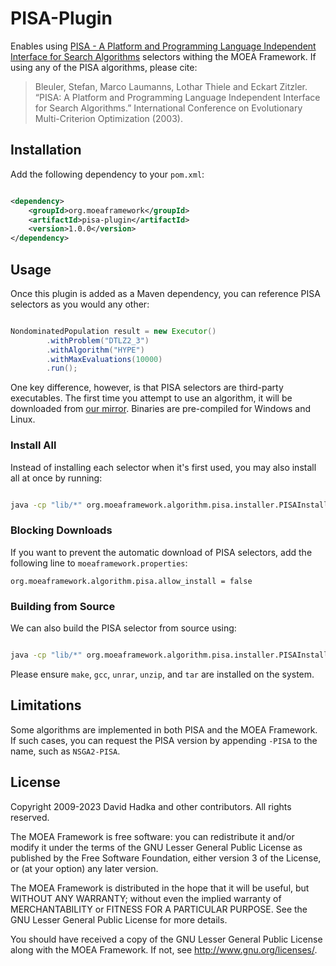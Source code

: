 # PISA-Plugin

Enables using [PISA - A Platform and Programming Language Independent Interface for Search Algorithms](http://sop.tik.ee.ethz.ch/pisa) selectors withing the MOEA Framework.  If using any of the PISA
algorithms, please cite:

> Bleuler, Stefan, Marco Laumanns, Lothar Thiele and Eckart Zitzler. “PISA: A Platform and Programming Language Independent Interface for Search Algorithms.” International Conference on Evolutionary Multi-Criterion Optimization (2003).

## Installation

Add the following dependency to your `pom.xml`:

```xml

<dependency>
    <groupId>org.moeaframework</groupId>
    <artifactId>pisa-plugin</artifactId>
    <version>1.0.0</version>
</dependency>
```

## Usage

Once this plugin is added as a Maven dependency, you can reference PISA selectors as you would
any other:

```java

NondominatedPopulation result = new Executor()
		.withProblem("DTLZ2_3")
		.withAlgorithm("HYPE")
		.withMaxEvaluations(10000)
		.run();
```

One key difference, however, is that PISA selectors are third-party executables.  The first time you
attempt to use an algorithm, it will be downloaded from [our mirror](https://github.com/MOEAFramework/PISA/).
Binaries are pre-compiled for Windows and Linux.

### Install All

Instead of installing each selector when it's first used, you may also install all at once by running:

```bash

java -cp "lib/*" org.moeaframework.algorithm.pisa.installer.PISAInstaller install
```

### Blocking Downloads

If you want to prevent the automatic download of PISA selectors, add the following line to `moeaframework.properties`:

```
org.moeaframework.algorithm.pisa.allow_install = false
```

### Building from Source

We can also build the PISA selector from source using:

```bash

java -cp "lib/*" org.moeaframework.algorithm.pisa.installer.PISAInstaller install_source
```

Please ensure `make`, `gcc`, `unrar`, `unzip`, and `tar` are installed on the system.

## Limitations

Some algorithms are implemented in both PISA and the MOEA Framework.  If such cases, you can request the PISA
version by appending `-PISA` to the name, such as `NSGA2-PISA`.

## License

Copyright 2009-2023 David Hadka and other contributors.  All rights reserved.

The MOEA Framework is free software: you can redistribute it and/or modify
it under the terms of the GNU Lesser General Public License as published by
the Free Software Foundation, either version 3 of the License, or (at your
option) any later version.

The MOEA Framework is distributed in the hope that it will be useful, but
WITHOUT ANY WARRANTY; without even the implied warranty of MERCHANTABILITY
or FITNESS FOR A PARTICULAR PURPOSE.  See the GNU Lesser General Public
License for more details.

You should have received a copy of the GNU Lesser General Public License
along with the MOEA Framework.  If not, see <http://www.gnu.org/licenses/>.
